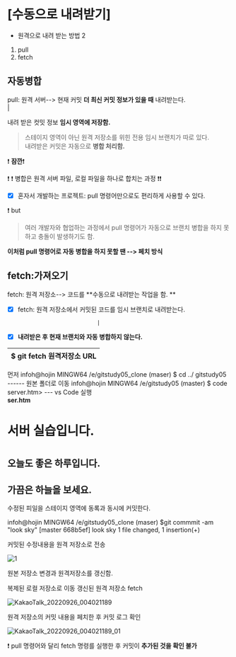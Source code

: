# [수동으로 내려받기]

* 원격으로 내려 받는 방법 2  
1. pull
2. fetch 
 
 ## 자동병합  
 pull: 원격 서버--> 현재 커밋 **더 최신 커밋 정보가 있을 때** 내려받는다.  
                  |
                  
 내려 받은 컷밋 정보 __임시 영역에 저장함.__  
 > 스테이지 영역이 아닌 원격 저장소를 위힌 전용 임시 브랜치가 따로 있다.  
내려받은 커밋은 자동으로 **병합 처리함.**  


  :exclamation: **잠깐**:exclamation:  


 :exclamation: :exclamation: 병합은 원격 서버 파일, 로컬 파일을 하나로 합치는 과정 :exclamation::exclamation:
  - [x] 혼자서 개발하는 프로젝트: pull 명령어만으로도 편리하게 사용할 수 있다.
 
  :exclamation: but
  
> 여러 개발자와 협업하는 과정에서  pull 명령어가 자동으로 브랜치 병합을 하지 못하고 충돌이 발생하기도 함. 

**이처럼 pull 명령어로 자동 병합을 하지 못할 땐 --> 페치 방식**  


## fetch:가져오기

fetch: 원격 저장소--> 코드를 **수동으로 내려받는 작업을 함. **

  - [x] fetch: 원격 저장소에서 커밋된 코드를 임시 브랜치로 내려받는다.
                                                                                        
                                 |                                                      
  - [x] **내려받은 후 현재 브랜치와 자동 병합하지 않는다.**
  
 $ git fetch 원격저장소 URL | 
------------ |


먼저
   infoh@hojin MINGW64 /e/gitstudy05_clone (maser)
           $ cd ../ gitstudy05                   ------ 원본 폴더로 이동
   infoh@hojin MINGW64 /e/gitstudy05 (master)
           $ code server.htm> --- vs Code 실행     
**ser.htm**
<h1>서버 실습입니다.<h1>
 <h2>오늘도 좋은 하루입니다.<h2>
<h2>가끔은 하늘을 보세요.</h2>
        
수정된 피일을 스테이지 영역에 동록과 동시에 커밋한다.
            
 infoh@hojin MINGW64 /e/gitstudy05_clone (maser)
 $git commmit -am "look sky"
 [master 668b5ef] look sky
   1 file changed, 1 insertion(+)
    
            
 커밋된 수정내용을 원격 저장소로 전송
            
            

![1](https://user-images.githubusercontent.com/114066603/192151960-05a9b35e-3763-4a24-b8ef-8d974f46389d.jpg)

     
            
            
원본 저장소 변경과 원격저장소를 갱신함.  
            
복제된 로컬 저장소로 이동
갱신된 원격 저장소 fetch
            
![KakaoTalk_20220926_004021189](https://user-images.githubusercontent.com/114066603/192152200-67da4ba9-a137-4b6f-ac8a-540f28a3d0b4.jpg)

     
            
 원격 저장소의 커밋 내용을 페치한 후 커밋 로그 확인
            
             
![KakaoTalk_20220926_004021189_01](https://user-images.githubusercontent.com/114066603/192152244-d8530b0f-7d0f-42ba-9cd6-fb305b263298.jpg)

            
            
:exclamation: pull 명령어와 달리 fetch 명령를 실행한 후 커밋이 __추가된 것을 확인 불가__

